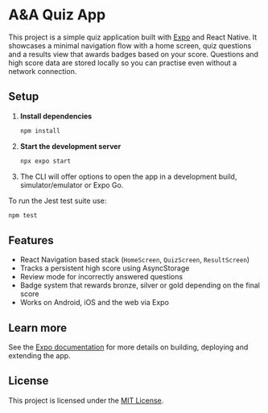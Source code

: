 # A&A Quiz App

This project is a simple quiz application built with [Expo](https://expo.dev) and React Native. It showcases a minimal navigation flow with a home screen, quiz questions and a results view that awards badges based on your score. Questions and high score data are stored locally so you can practise even without a network connection.

## Setup

1. **Install dependencies**
   ```bash
   npm install
   ```
2. **Start the development server**
   ```bash
   npx expo start
   ```
3. The CLI will offer options to open the app in a development build, simulator/emulator or Expo Go.

To run the Jest test suite use:
```bash
npm test
```

## Features

- React Navigation based stack (`HomeScreen`, `QuizScreen`, `ResultScreen`)
- Tracks a persistent high score using AsyncStorage
- Review mode for incorrectly answered questions
- Badge system that rewards bronze, silver or gold depending on the final score
- Works on Android, iOS and the web via Expo

## Learn more

See the [Expo documentation](https://docs.expo.dev/) for more details on building, deploying and extending the app.


## License

This project is licensed under the [MIT License](LICENSE).
